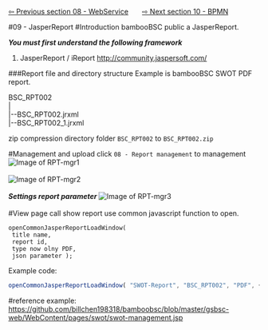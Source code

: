 <a href="https://github.com/billchen198318/bamboobsc/blob/master/core-doc/dev-docs/08-WebService.md"> ⇦ Previous section 08 - WebService</a>
&nbsp;&nbsp;&nbsp;&nbsp;&nbsp;
<a href="https://github.com/billchen198318/bamboobsc/blob/master/core-doc/dev-docs/10-BPMN.md"> ⇨ Next section 10 - BPMN</a>


#09 - JasperReport
#Introduction
bambooBSC public a JasperReport.<br>


***You must first understand the following framework***<br/>
1. JasperReport / iReport http://community.jaspersoft.com/<br/>


###Report file and directory structure
Example is bambooBSC SWOT PDF report.

BSC_RPT002<BR/>
 |<BR/>
 |--BSC_RPT002.jrxml<BR/>
 |--BSC_RPT002_1.jrxml<BR/>
 
zip compression directory folder `BSC_RPT002` to `BSC_RPT002.zip`

#Management and upload
click `08 - Report management` to management
![Image of RPT-mgr1](https://raw.githubusercontent.com/billchen198318/bamboobsc/master/core-doc/dev-docs/pics/09-001.jpg)
<br/>
<br/>
![Image of RPT-mgr2](https://raw.githubusercontent.com/billchen198318/bamboobsc/master/core-doc/dev-docs/pics/09-002.jpg)
<br/>
<br/>
***Settings report parameter***
![Image of RPT-mgr3](https://raw.githubusercontent.com/billchen198318/bamboobsc/master/core-doc/dev-docs/pics/09-003.jpg)
<br/>
<br/>
#View page call show report 
use common javascript function to open.
```
openCommonJasperReportLoadWindow( 
 title name, 
 report id, 
 type now olny PDF, 
 json parameter );
```
Example code:
```javascript
openCommonJasperReportLoadWindow( "SWOT-Report", "BSC_RPT002", "PDF", { 'reportId' : data.reportId } );
```

#reference example:
https://github.com/billchen198318/bamboobsc/blob/master/gsbsc-web/WebContent/pages/swot/swot-management.jsp



